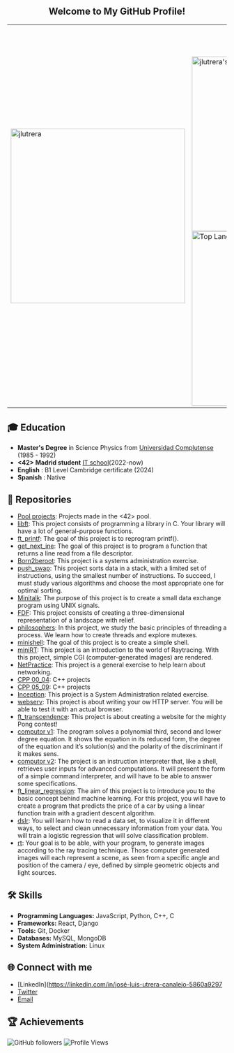 <h2 align="center">Welcome to My GitHub Profile!</h2>
<!--
**jlutrera/jlutrera** is a ✨ _special_ ✨ repository because its `README.md` (this file) appears on your GitHub profile.
Here are some ideas to get you started:
- 🔭 I’m currently working on ...
- 🌱 I’m currently learning ...
- 👯 I’m looking to collaborate on ...
- 🤔 I’m looking for help with ...
- 💬 Ask me about ...
- 📫 How to reach me: ...
- 😄 Pronouns: ...
- ⚡ Fun fact: ...
-->
<table>
  <tr>
    <td><img src="https://github.com/user-attachments/assets/3a22e461-890b-4a32-9769-bd7f9e551355" alt="jlutrera" width="400"/></td>
    <td>
      <h4 align="center">📈 Metrics</h4>
      <img src="https://github-readme-stats.vercel.app/api?username=jlutrera&show_icons=true&theme=radical" alt="jlutrera's GitHub stats" width="400"/>
      <br>
      <a href="https://github.com/anuraghazra/github-readme-stats">
        <img src="https://github-readme-stats.vercel.app/api/top-langs/?username=jlutrera&layout=compact&theme=radical" alt="Top Languages" width="400"/>
      </a>
    </td>
  </tr>
</table>

## 🎓 Education
- **Master's Degree** in Science Physics from [Universidad Complutense](https://www.ucm.es/) (1985 - 1992)
- **<42> Madrid student** [IT school](https://www.42madrid.com/)(2022-now)
- **English** : B1 Level Cambridge certificate (2024)
- **Spanish** : Native 

## 🚀 Repositories
- [Pool projects](https://github.com/jlutrera/42Madrid-Pool): Projects made in the <42> pool.
- [libft](https://github.com/jlutrera/libft): This project consists of programming a library in C. Your library will have a lot of general-purpose functions.
- [ft_printf](https://github.com/jlutrera/ft_printf): The goal of this project is to reprogram printf().
- [get_next_ine](https://github.com/jlutrera/get_next_line): The goal of this project is to program a function that returns a line read from a file descriptor.
- [Born2beroot](https://github.com/jlutrera/Born2beroot): This project is a systems administration exercise.
- [push_swap](https://github.com/jlutrera/push_swap): This project sorts data in a stack, with a limited set of instructions, using the smallest number of instructions. To succeed, I must study various algorithms and choose the most appropriate one for optimal sorting.
- [Minitalk](https://github.com/jlutrera/minitalk): The purpose of this project is to create a small data exchange program using UNIX signals.
- [FDF](https://github.com/jlutrera/FdF): This project consists of creating a three-dimensional representation of a landscape with relief.
- [philosophers](https://github.com/jlutrera/philosophers): In this project, we study the basic principles of threading a process. We learn how to create threads and explore mutexes.
- [minishell](https://github.com/jlutrera/minishell): The goal of this project is to create a simple shell.
- [miniRT](https://github.com/jlutrera/miniRT): This project is an introduction to the world of Raytracing. With this project, simple CGI (computer-generated images) are rendered.
- [NetPractice](https://github.com/jlutrera/NetPractice): This project is a general exercise to help learn about networking.
- [CPP 00_04](https://github.com/jlutrera/CPP_00_04): C++ projects
- [CPP 05_09](https://github.com/jlutrera/CPP_05_09): C++ projects
- [Inception](https://github.com/jlutrera/Inception): This project is a System Administration related exercise.
- [webserv](https://github.com/jlutrera/webserv): This project is about writing your ow HTTP server. You will be able to test it with an actual browser.
- [ft_transcendence](https://github.com/jlutrera/ft_transcendence): This project is about creating a website for the mighty Pong contest!
- [computor v1](https://github.com/jlutrera/computorv1): The program solves a polynomial third, second and lower degree equation. It shows the equation in its reduced form, the degree of the equation and it’s solution(s) and the polarity of the discriminant if it makes sens.
- [computor v2](https://github.com/jlutrera/computorv2): The project is an instruction interpreter that, like a shell, retrieves user inputs for advanced computations. It will present the form of a simple command interpreter, and will have to be able to answer some specifications.
- [ft_linear_regression](https://github.com/jlutrera/ft_linear_regression): The aim of this project is to introduce you to the basic concept behind machine learning. For this project, you will have to create a program that predicts the price of a car by using a linear function train with a gradient descent algorithm.
- [dslr](https://github.com/jlutrera/dslr): You will learn how to read a data set, to visualize it in different ways, to select and clean unnecessary information from your data. You will train a logistic regression that will solve classification problem.
- [rt](https://github.com/jlutrera/rt): Your goal is to be able, with your program, to generate images according to the ray tracing technique.  Those computer generated images will each represent a scene, as seen from a specific angle and position of the camera / eye, defined by simple geometric objects and light
sources.
## 🛠 Skills
- **Programming Languages:** JavaScript, Python, C++, C
- **Frameworks:** React, Django
- **Tools:** Git, Docker
- **Databases:** MySQL, MongoDB
- **System Administration:** Linux
<!--
## 📜 Certifications
- **Comming soon** - [Link to certification](https://certification-link.com)
-->
## 🌐 Connect with me
- [LinkedIn](https://linkedin.com/in/josé-luis-utrera-canalejo-5860a9297
- [Twitter](https://twitter.com/jlutrera67)
- [Email](mailto:informaticajlu@gmail.com)

## 🏆 Achievements
![GitHub followers](https://img.shields.io/github/followers/jlutrera?style=social)
![Profile Views](https://komarev.com/ghpvc/?username=jlutrera)
